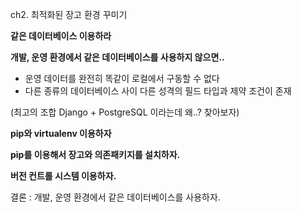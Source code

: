 ch2. 최적화된 장고 환경 꾸미기

**같은 데이터베이스 이용하라**

**개발, 운영 환경에서 같은 데이터베이스를 사용하지 않으면..**
* 운영 데이터를 완전히 똑같이 로컬에서 구동할 수 없다
* 다른 종류의 데이터베이스 사이 다른 성격의 필드 타입과 제약 조건이 존재

(최고의 조합 Django + PostgreSQL 이라는데 왜..? 찾아보자)

**pip와 virtualenv 이용하자**

**pip를 이용해서 장고와 의존패키지를 설치하자.**

**버전 컨트롤 시스템 이용하자.**

결론 : 개발, 운영 환경에서 같은 데이터베이스를 사용하자.
